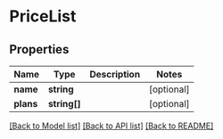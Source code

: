 # PriceList

## Properties
Name | Type | Description | Notes
------------ | ------------- | ------------- | -------------
**name** | **string** |  | [optional] 
**plans** | **string[]** |  | [optional] 

[[Back to Model list]](../README.md#documentation-for-models) [[Back to API list]](../README.md#documentation-for-api-endpoints) [[Back to README]](../README.md)

